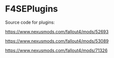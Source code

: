 # F4SEPlugins
Source code for plugins:

https://www.nexusmods.com/fallout4/mods/52693

https://www.nexusmods.com/fallout4/mods/53089

https://www.nexusmods.com/fallout4/mods/71326

